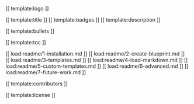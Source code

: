 [[ template:logo ]]

[[ template:title ]]
[[ template:badges ]]
[[ template:description ]]

[[ template:bullets ]]

[[ template:toc ]]

[[ load:readme/1-installation.md ]]
[[ load:readme/2-create-blueprint.md ]]
[[ load:readme/3-templates.md ]]
[[ load:readme/4-load-markdown.md ]]
[[ load:readme/5-custom-templates.md ]]
[[ load:readme/6-advanced.md ]]
[[ load:readme/7-future-work.md ]]

[[ template:contributors ]]

[[ template:license ]]